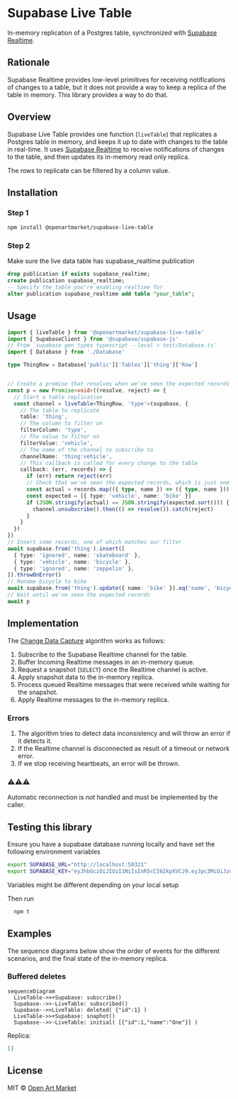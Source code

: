 # Supabase Live Table

In-memory replication of a Postgres table, synchronized with [Supabase Realtime](https://supabase.com/docs/guides/realtime).

## Rationale

Supabase Realtime provides low-level primitives for receiving notifications of changes to a table, but it does not provide a way to keep a replica of the table in memory. This library provides a way to do that.

## Overview

Supabase Live Table provides one function (`liveTable`) that replicates a Postgres table in memory, and keeps it up to date with changes to the table in real-time. It uses [Supabase Realtime](https://supabase.com/docs/guides/realtime) to receive notifications of changes to the table, and then updates its in-memory read only replica.

The rows to replicate can be filtered by a column value.

## Installation

### Step 1
```sh
npm install @openartmarket/supabase-live-table
```

### Step 2
Make sure the live data table has supabase_realtime publication
```sql 
drop publication if exists supabase_realtime; 
create publication supabase_realtime; 
-- Specify the table you're enabling realtime for 
alter publication supabase_realtime add table "your_table";
```

## Usage

```typescript
import { liveTable } from '@openartmarket/supabase-live-table'
import { SupabaseClient } from '@supabase/supabase-js'
// From `supabase gen types typescript --local > test/Database.ts`
import { Database } from './Database'

type ThingRow = Database['public']['Tables']['thing']['Row']


// Create a promise that resolves when we've seen the expected records
const p = new Promise<void>((resolve, reject) => {
  // Start a table replication
  const channel = liveTable<ThingRow, 'type'>(supabase, {
    // The table to replicate
    table: 'thing',
    // The column to filter on
    filterColumn: 'type',
    // The value to filter on
    filterValue: 'vehicle',
    // The name of the channel to subscribe to
    channelName: 'thing:vehicle',
    // This callback is called for every change to the table
    callback: (err, records) => {
      if (err) return reject(err)
      // Check that we've seen the expected records, which is just one record with name 'bike' and type 'vehicle'
      const actual = records.map(({ type, name }) => ({ type, name })).sort()
      const expected = [{ type: 'vehicle', name: 'bike' }]
      if (JSON.stringify(actual) == JSON.stringify(expected.sort())) {
        channel.unsubscribe().then(() => resolve()).catch(reject)
      }
    }
  })
})
// Insert some records, one of which matches our filter
await supabase.from('thing').insert([
  { type: 'ignored', name: 'skateboard' },
  { type: 'vehicle', name: 'bicycle' },
  { type: 'ignored', name: 'zeppelin' },
]).throwOnError()
// Rename bicycle to bike
await supabase.from('thing').update({ name: 'bike' }).eq('name', 'bicycle').throwOnError()
// Wait until we've seen the expected records
await p

```

## Implementation

The [Change Data Capture](https://en.wikipedia.org/wiki/Change_data_capture) algorithm works as follows:

1. Subscribe to the Supabase Realtime channel for the table.
2. Buffer Incoming Realtime messages in an in-memory queue.
3. Request a snapshot (`SELECT`) once the Realtime channel is active.
4. Apply snapshot data to the in-memory replica.
5. Process queued Realtime messages that were received while waiting for the snapshot.
6. Apply Realtime messages to the in-memory replica.

### Errors
1. The algorithm tries to detect data inconsistency and will throw an error if it detects it.
2. If the Realtime channel is disconnected as result of a timeout or network error. 
3. If we stop receiving heartbeats, an error will be thrown. 

### ⚠️⚠️⚠️ 
Automatic reconnection is *not* handled and must be implemented by the caller.

## Testing this library
Ensure you have a supabase database running locally and have set the following environment variables
```sh
export SUPABASE_URL="http://localhost:50321"
export SUPABASE_KEY="eyJhbGciOiJIUzI1NiIsInR5cCI6IkpXVCJ9.eyJpc3MiOiJzdXBhYmFzZS1kZW1vIiwicm9sZSI6InNlcnZpY2Vfcm9sZSIsImV4cCI6MTk4MzgxMjk5Nn0.EGIM96RAZx35lJzdJsyH-qQwv8Hdp7fsn3W0YpN81IU"
```
Variables might be different depending on your local setup
  
Then run
```sh
  npm t
```

## Examples

The sequence diagrams below show the order of events for the different scenarios, and the final state of the in-memory replica.

### Buffered deletes

```mermaid
sequenceDiagram
  LiveTable->>+Supabase: subscribe()
  Supabase-->>-LiveTable: subscribed()
  Supabase-->>LiveTable: deleted( {"id":1} )
  LiveTable->>+Supabase: snaphot()
  Supabase-->>-LiveTable: initial( [{"id":1,"name":"One"}] )
```

Replica:

```json
[]
```

## License

MIT © [Open Art Market](https://openartmarket.com)
